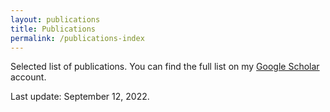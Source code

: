 ```yaml
---
layout: publications
title: Publications
permalink: /publications-index
---
```


Selected list of publications. You can find the full list on my [Google Scholar](https://scholar.google.com/citations?hl=en&user=_ABmvmkAAAAJ) account.

Last update: September 12, 2022. 
